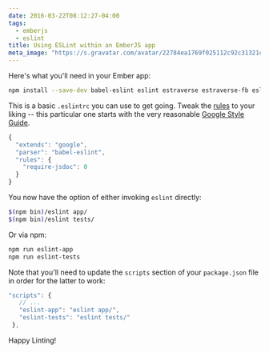 ```yaml
---
date: 2016-03-22T08:12:27-04:00
tags:
  - emberjs
  - eslint
title: Using ESLint within an EmberJS app
meta_image: "https://s.gravatar.com/avatar/22784ea1769f025112c92c31321c6bf1?s=400"
---
```


Here's what you'll need in your Ember app:

``` bash
npm install --save-dev babel-eslint eslint estraverse estraverse-fb eslint-config-google
```

This is a basic `.eslintrc` you can use to get going. Tweak the [rules][1] to
your liking -- this particular one starts with the very reasonable [Google
Style Guide][2].

``` js
{
  "extends": "google",
  "parser": "babel-eslint",
  "rules": {
    "require-jsdoc": 0
  }
}
```

You now have the option of either invoking `eslint` directly:

``` bash
$(npm bin)/eslint app/
$(npm bin)/eslint tests/
```

Or via npm:

``` bash
npm run eslint-app
npm run eslint-tests
```

Note that you'll need to update the `scripts` section of your `package.json`
file in order for the latter to work:

``` js
"scripts": {
   // ...
   "eslint-app": "eslint app/",
   "eslint-tests": "eslint tests/"
 },
```

Happy Linting! <i class="fa fa-thumbs-o-up"></i>


[1]: http://eslint.org/docs/user-guide/configuring#configuring-rules
[2]: https://github.com/google/eslint-config-google
